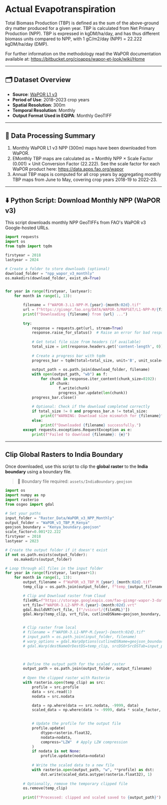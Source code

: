 # Actual Evapotranspiration
Total Biomass Production (TBP) is defined as the sum of the above-ground dry matter produced for a given year. TBP is calculated from Net Primary Production (NPP). TBP is expressed in kgDM/ha/day, and has thus different biomass units compared to NPP, with 1 gC/m2/day (NPP) = 22.222 kgDM/ha/day (DMP).

For further information on the methodology read the WaPOR documentation available at: https://bitbucket.org/cioapps/wapor-et-look/wiki/Home

---

## 🗂️ Dataset Overview

- **Source**: [WaPOR L1 v3](https://console.cloud.google.com/storage/browser/fao-gismgr-wapor-3-data/DATA/WAPOR-3/MAPSET)
- **Period of Use**: 2018–2023 crop years
- **Spatial Resolution**: 300m
- **Temporal Resolution**: Monthly
- **Output Format Used in EQIPA**: Monthly GeoTIFF

---

## 📌 Data Processing Summary

1. Monthly WaPOR L1 v3 NPP (300m) maps have been downloaded from WaPOR.
2. EMonthly TBP maps are calculated as = Monthly NPP × Scale Factor (0.001) × Unit Conversion Factor (22.222). See the scale factor for each WaPOR product here: https://data.apps.fao.org/wapor
3. Annual TBP maps is computed for all crop years by aggregating monthly TBP maps from June to May, covering crop years 2018-19 to 2022-23.

---


## ⬇️ Python Script: Download Monthly NPP (WaPOR v3)

This script downloads monthly NPP GeoTIFFs from FAO's WaPOR v3 Google-hosted URLs.


```python
import requests
import os
from tqdm import tqdm

firstyear = 2018
lastyear = 2024

# Create a folder to store downloads (optional)
download_folder = "npp_wapor_v3_monthly"
os.makedirs(download_folder, exist_ok=True)


for year in range(firstyear, lastyear):
    for month in range(1, 13):

        filename = f"WAPOR-3.L1-NPP-M.{year}-{month:02d}.tif"
        url = f"https://gismgr.fao.org/DATA/WAPOR-3/MAPSET/L1-NPP-M/{filename}"
        print(f"Downloading {filename} from {url} ...")
        
        try:
            response = requests.get(url, stream=True)
            response.raise_for_status()  # Raise an error for bad responses
            
            # Get total file size from headers (if available)
            total_size = int(response.headers.get('content-length', 0))
            
            # Create a progress bar with tqdm
            progress_bar = tqdm(total=total_size, unit='B', unit_scale=True, desc=filename)
            
            output_path = os.path.join(download_folder, filename)
            with open(output_path, "wb") as f:
                for chunk in response.iter_content(chunk_size=8192):
                    if chunk:
                        f.write(chunk)
                        progress_bar.update(len(chunk))
            progress_bar.close()
            
            # Optional: Check if the download completed correctly
            if total_size != 0 and progress_bar.n != total_size:
                print(f"WARNING: Download size mismatch for {filename}")
            else:
                print(f"Downloaded {filename} successfully.")
        except requests.exceptions.RequestException as e:
            print(f"Failed to download {filename}: {e}")


```


---

## Clip Global Rasters to India Boundary
Once downloaded, use this script to clip the **global raster** to the **India boundary** using a boundary file.
> 📁 Boundary file required: `assets/IndiaBoundary.geojson`

```python
import os
import numpy as np
import rasterio
from osgeo import gdal

# Set your paths
input_folder = "Raster_Data/WaPOR_v3_NPP_Monthly"      
output_folder = "WaPOR_v3_TBP_M_Kenya"   
geojson_boundary = "Kenya_boundary.geojson" 
scale_factor=0.001*22.222
firstyear = 2018
lastyear = 2023

# Create the output folder if it doesn't exist
if not os.path.exists(output_folder):
    os.makedirs(output_folder)

# Loop through all files in the input folder
for year in range(firstyear, lastyear+1):
    for month in range(1, 13):
        output_filename = f"WaPOR_v3_TBP_M_{year}_{month:02d}.tif"
        temp_clip = os.path.join(output_folder, f"temp_{output_filename}")

        # Clip and Download raster from Cloud
        fileURL=f"https://storage.googleapis.com/fao-gismgr-wapor-3-data/DATA/WAPOR-3/MAPSET/L2-NPP-M/WAPOR-3.L2-NPP-M.{year}-{month:02d}.tif" 
        vrt_file=f"WAPOR-3.L2-NPP-M.{year}-{month:02d}.vrt"
        gdal.BuildVRT(vrt_file, [f"/vsicurl/{fileURL}"])
        gdal.Warp(temp_clip, vrt_file, cutlineDSName=geojson_boundary, cropToCutline=True, dstNodata=-9999)


        # Clip raster from local
        # filename = f"WAPOR-3.L1-NPP-M.{year}-{month:02d}.tif"
        # input_path = os.path.join(input_folder, filename)
        # warp_options = gdal.WarpOptions(cutlineDSName=geojson_boundary, cropToCutline=True,dstNodata=-9999)
        # gdal.Warp(destNameOrDestDS=temp_clip, srcDSOrSrcDSTab=input_path, options=warp_options)


        
        # Define the output path for the scaled raster
        output_path = os.path.join(output_folder, output_filename)
        
        # Open the clipped raster with Rasterio
        with rasterio.open(temp_clip) as src:
            profile = src.profile 
            data = src.read(1)
            nodata = src.nodata

            data = np.where(data == src.nodata, -9999, data)  
            scaled_data = np.where(data != -9999, data * scale_factor, -9999)

            
            # Update the profile for the output file
            profile.update(
                dtype=rasterio.float32, 
                nodata=nodata, 
                compress="LZW"  # Apply LZW compression
            )
            if nodata is not None:
                profile.update(nodata=nodata)
            
            # Write the scaled data to a new file
            with rasterio.open(output_path, "w", **profile) as dst:
                dst.write(scaled_data.astype(rasterio.float32), 1)
        
        # Optionally, remove the temporary clipped file
        os.remove(temp_clip)
        
        print(f"Processed: clipped and scaled saved to {output_path}")


```
